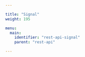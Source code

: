 ```yaml
---

title: "Signal"
weight: 195

menu:
  main:
    identifier: "rest-api-signal"
    parent: "rest-api"

---
```

